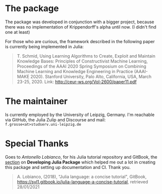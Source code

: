 # The package

The package was developed in conjunction with a bigger project, because there was no implementation of Krippendorff's alpha until now. (I didn't find one at least)

For those who are curious, the framework described in the following paper is currently being implemented
in Julia:

> T. Schmid, 
> Using Learning Algorithms to Create, Exploit and Maintain Knowledge Bases: Principles of Constructivist Machine Learning, 
> Proceedings of the AAAI 2020 Spring Symposium on Combining Machine Learning and Knowledge Engineering in Practice (AAAI-MAKE 2020). 
> Stanford University, Palo Alto, California, USA, March 23-25, 2020. 
> Link: <http://ceur-ws.org/Vol-2600/paper11.pdf>

# The maintainer

Is currently employed by the University of Leipzig, Germany. I'm reachable via GitHub, the Julia Zulip and Discourse and mail: `f.grosse<at>studserv.uni-leipzig.de`

# Special Thanks

Goes to *Antonello Lobianco*, for his Julia tutorial repository and GitBook, the [section](https://syl1.gitbook.io/julia-language-a-concise-tutorial/language-core/11-developing-julia-packages) on **Developing Julia Package** which helped me out a lot in creating this package and setting up documentation and CI. Thank you.

> A. Lobianco, (2018), “Julia language: a concise tutorial", GitBook, https://syl1.gitbook.io/julia-language-a-concise-tutorial, retrieved 28/01/2021